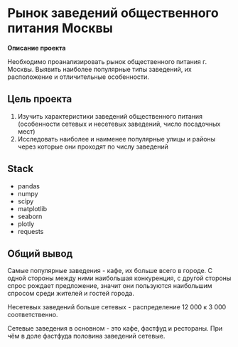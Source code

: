 # Рынок заведений общественного питания Москвы

**Описание проекта**

Необходимо проанализировать рынок общественного питания г. Москвы. Выявить наиболее популярные типы заведений, их расположение и отличительные особенности.

**Цель проекта**
---
1. Изучить характеристики заведений общественного питания (особенности сетевых и несетевых заведений, число посадочных мест)
2. Исследовать наиболее и наименее популярные улицы и районы через которые они проходят по числу заведений

**Stack**
---
- pandas
- numpy
- scipy
- matplotlib
- seaborn
- plotly
- requests

**Общий вывод**
---
Самые популярные заведения - кафе, их больше всего в городе. С одной стороны между ними наибольшая конкуренция, с другой стороны спрос рождает предложение, значит они пользуются наибольшим спросом среди жителей и гостей города.

Несетевых заведений больше сетевых - распределение 12 000 к 3 000 соответственно.

Сетевые заведения в основном - это кафе, фастфуд и рестораны. При чём в доле фастфуда половина заведений сетевые.